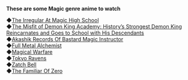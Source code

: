 **These are some Magic genre anime to watch**

◆[The Irregular At Magic High School](https://anilist.co/anime/20458)\
◆[The Misfit of Demon King Academy: History’s Strongest Demon King Reincarnates and Goes to School with His Descendants](https://anilist.co/anime/112301)\
◆[Akashik Records Of Bastard Magic Instructor](https://anilist.co/anime/21700)\
◆[Full Metal Alchemist](https://anilist.co/anime/121)\
◆[Magical Warfare](https://anilist.co/anime/19769)\
◆[Tokyo Ravens](https://anilist.co/anime/16011)\
◆[Zatch Bell](https://anilist.co/anime/250)\
◆[The Familiar Of Zero](https://anilist.co/anime/1195)
